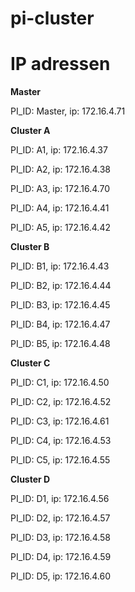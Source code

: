 # pi-cluster

# IP adressen

**Master**

PI_ID: Master, ip: 172.16.4.71

**Cluster A**

PI_ID: A1, ip: 172.16.4.37

PI_ID: A2, ip: 172.16.4.38

PI_ID: A3, ip: 172.16.4.70

PI_ID: A4, ip: 172.16.4.41

PI_ID: A5, ip: 172.16.4.42

**Cluster B**

PI_ID: B1, ip: 172.16.4.43

PI_ID: B2, ip: 172.16.4.44

PI_ID: B3, ip: 172.16.4.45

PI_ID: B4, ip: 172.16.4.47

PI_ID: B5, ip: 172.16.4.48

**Cluster C**

PI_ID: C1, ip: 172.16.4.50

PI_ID: C2, ip: 172.16.4.52

PI_ID: C3, ip: 172.16.4.61

PI_ID: C4, ip: 172.16.4.53

PI_ID: C5, ip: 172.16.4.55

**Cluster D**

PI_ID: D1, ip: 172.16.4.56

PI_ID: D2, ip: 172.16.4.57

PI_ID: D3, ip: 172.16.4.58

PI_ID: D4, ip: 172.16.4.59

PI_ID: D5, ip: 172.16.4.60

